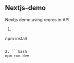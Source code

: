 ## Nextjs-demo
Nextjs demo using reqres.in API

1. ```bash
npm install
```

2. ```bash
npm run dev
```
